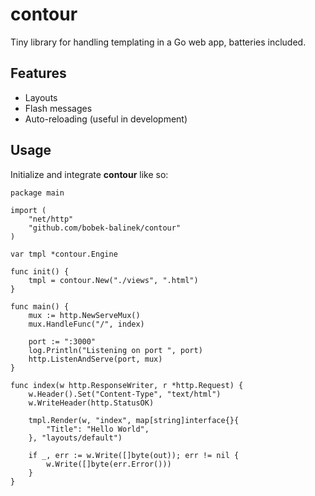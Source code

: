 # contour

Tiny library for handling templating in a Go web app, batteries included.

## Features

- Layouts
- Flash messages
- Auto-reloading (useful in development)

## Usage

Initialize and integrate **contour** like so:

```
package main

import (
	"net/http"
	"github.com/bobek-balinek/contour"
)

var tmpl *contour.Engine

func init() {
	tmpl = contour.New("./views", ".html")
}

func main() {
	mux := http.NewServeMux()
	mux.HandleFunc("/", index)

	port := ":3000"
	log.Println("Listening on port ", port)
	http.ListenAndServe(port, mux)
}

func index(w http.ResponseWriter, r *http.Request) {
	w.Header().Set("Content-Type", "text/html")
	w.WriteHeader(http.StatusOK)

	tmpl.Render(w, "index", map[string]interface{}{
		"Title": "Hello World",
	}, "layouts/default")

	if _, err := w.Write([]byte(out)); err != nil {
		w.Write([]byte(err.Error()))
	}
}
```
